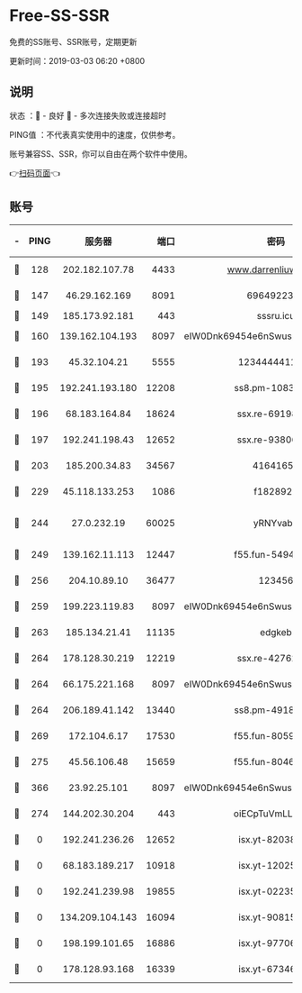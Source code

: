 # Free-SS-SSR

免费的SS账号、SSR账号，定期更新

更新时间：2019-03-03 06:20 +0800

## 说明

状态     ：🙂 - 良好 🙁 - 多次连接失败或连接超时

PING值   ：不代表真实使用中的速度，仅供参考。

账号兼容SS、SSR，你可以自由在两个软件中使用。

👉[扫码页面](https://liesauer.github.io/free-ss-ssr.github.io/)👈

## 账号

|-|PING|服务器|端口|密码|加密方式|区域|
|:----:|:----:|:-----:|-----:|:----:|:----:|:----:|
|🙂|128|202.182.107.78|4433|www.darrenliuwei.com|aes-256-cfb|JP|
|🙂|147|46.29.162.169|8091|6964922356|aes-256-cfb|RU|
|🙂|149|185.173.92.181|443|sssru.icu|rc4-md5|RU|
|🙂|160|139.162.104.193|8097|eIW0Dnk69454e6nSwuspv9DmS201tQ0D|aes-256-cfb|JP|
|🙂|193|45.32.104.21|5555|1234444411111|aes-256-cfb|SG|
|🙂|195|192.241.193.180|12208|ss8.pm-10835371|aes-256-cfb|US|
|🙂|196|68.183.164.84|18624|ssx.re-69198876|aes-256-cfb|US|
|🙂|197|192.241.198.43|12652|ssx.re-93806921|aes-256-cfb|US|
|🙂|203|185.200.34.83|34567|41641651|aes-256-cfb|US|
|🙂|229|45.118.133.253|1086|f1828920|aes-256-cfb|SG|
|🙂|244|27.0.232.19|60025|yRNYvabB|xchacha20-ietf-poly1305|HK|
|🙂|249|139.162.11.113|12447|f55.fun-54942636|aes-256-cfb|SG|
|🙂|256|204.10.89.10|36477|123456|aes-256-cfb|US|
|🙂|259|199.223.119.83|8097|eIW0Dnk69454e6nSwuspv9DmS201tQ0D|aes-256-cfb|US|
|🙂|263|185.134.21.41|11135|edgkeb|aes-256-cfb|GB|
|🙂|264|178.128.30.219|12219|ssx.re-42762203|aes-256-cfb|SG|
|🙂|264|66.175.221.168|8097|eIW0Dnk69454e6nSwuspv9DmS201tQ0D|aes-256-cfb|US|
|🙂|264|206.189.41.142|13440|ss8.pm-49181075|aes-256-cfb|SG|
|🙂|269|172.104.6.17|17530|f55.fun-80599240|aes-256-cfb|US|
|🙂|275|45.56.106.48|15659|f55.fun-80465528|aes-256-cfb|US|
|🙂|366|23.92.25.101|8097|eIW0Dnk69454e6nSwuspv9DmS201tQ0D|aes-256-cfb|US|
|🙁|274|144.202.30.204|443|oiECpTuVmLLxk4Ts|aes-256-cfb|US|
|🙁|0|192.241.236.26|12652|isx.yt-82038040|aes-256-cfb|US|
|🙁|0|68.183.189.217|10918|isx.yt-12025761|aes-256-cfb|SG|
|🙁|0|192.241.239.98|19855|isx.yt-02235156|aes-256-cfb|US|
|🙁|0|134.209.104.143|16094|isx.yt-90815095|aes-256-cfb|SG|
|🙁|0|198.199.101.65|16886|isx.yt-97706570|aes-256-cfb|US|
|🙁|0|178.128.93.168|16339|isx.yt-67346063|aes-256-cfb|SG|
